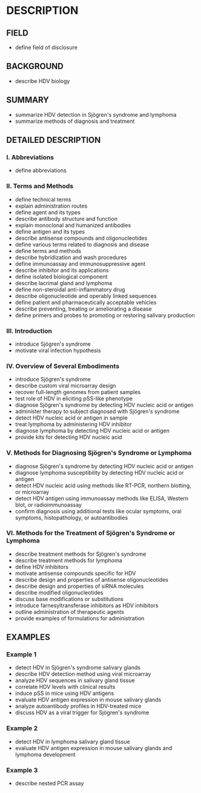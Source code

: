 # DESCRIPTION

## FIELD

- define field of disclosure

## BACKGROUND

- describe HDV biology

## SUMMARY

- summarize HDV detection in Sjögren's syndrome and lymphoma
- summarize methods of diagnosis and treatment

## DETAILED DESCRIPTION

### I. Abbreviations

- define abbreviations

### II. Terms and Methods

- define technical terms
- explain administration routes
- define agent and its types
- describe antibody structure and function
- explain monoclonal and humanized antibodies
- define antigen and its types
- describe antisense compounds and oligonucleotides
- define various terms related to diagnosis and disease
- define terms and methods
- describe hybridization and wash procedures
- define immunoassay and immunosuppressive agent
- describe inhibitor and its applications
- define isolated biological component
- describe lacrimal gland and lymphoma
- define non-steroidal anti-inflammatory drug
- describe oligonucleotide and operably linked sequences
- define patient and pharmaceutically acceptable vehicles
- describe preventing, treating or ameliorating a disease
- define primers and probes to promoting or restoring salivary production

### III. Introduction

- introduce Sjögren's syndrome
- motivate viral infection hypothesis

### IV. Overview of Several Embodiments

- introduce Sjögren's syndrome
- describe custom viral microarray design
- recover full-length genomes from patient samples
- test role of HDV in eliciting pSS-like phenotype
- diagnose Sjögren's syndrome by detecting HDV nucleic acid or antigen
- administer therapy to subject diagnosed with Sjögren's syndrome
- detect HDV nucleic acid or antigen in sample
- treat lymphoma by administering HDV inhibitor
- diagnose lymphoma by detecting HDV nucleic acid or antigen
- provide kits for detecting HDV nucleic acid

### V. Methods for Diagnosing Sjögren's Syndrome or Lymphoma

- diagnose Sjögren's syndrome by detecting HDV nucleic acid or antigen
- diagnose lymphoma susceptibility by detecting HDV nucleic acid or antigen
- detect HDV nucleic acid using methods like RT-PCR, northern blotting, or microarray
- detect HDV antigen using immunoassay methods like ELISA, Western blot, or radioimmunoassay
- confirm diagnosis using additional tests like ocular symptoms, oral symptoms, histopathology, or autoantibodies

### VI. Methods for the Treatment of Sjögren's Syndrome or Lymphoma

- describe treatment methods for Sjögren's syndrome
- describe treatment methods for lymphoma
- define HDV inhibitors
- motivate antisense compounds specific for HDV
- describe design and properties of antisense oligonucleotides
- describe design and properties of siRNA molecules
- describe modified oligonucleotides
- discuss base modifications or substitutions
- introduce farnesyltransferase inhibitors as HDV inhibitors
- outline administration of therapeutic agents
- provide examples of formulations for administration

## EXAMPLES

### Example 1

- detect HDV in Sjögren's syndrome salivary glands
- describe HDV detection method using viral microarray
- analyze HDV sequences in salivary gland tissue
- correlate HDV levels with clinical results
- induce pSS in mice using HDV antigens
- evaluate HDV antigen expression in mouse salivary glands
- analyze autoantibody profiles in HDV-treated mice
- discuss HDV as a viral trigger for Sjögren's syndrome

### Example 2

- detect HDV in lymphoma salivary gland tissue
- evaluate HDV antigen expression in mouse salivary glands and lymphoma development

### Example 3

- describe nested PCR assay

